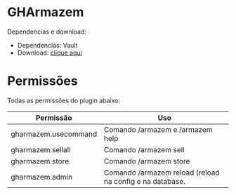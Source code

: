 # GHArmazem

Dependencias e download:
- Dependencias: Vault
- Download: [clique aqui](https://github.com/GH-GusttavoHenrique/GHArmazem/releases/download/minecraft/GHArmazem.jar)

# Permissões
Todas as permissões do plugin abaixo:

| Permissão            | Uso                                                           |
|----------------------|---------------------------------------------------------------|
| gharmazem.usecommand | Comando /armazem e /armazem help                              |
| gharmazem.sellall    | Comando /armazem sell                                         |
| gharmazem.store      | Comando /armazem store                                        |
| gharmazem.admin      | Comando /armazem reload (reload <br/>na config e na database. |

